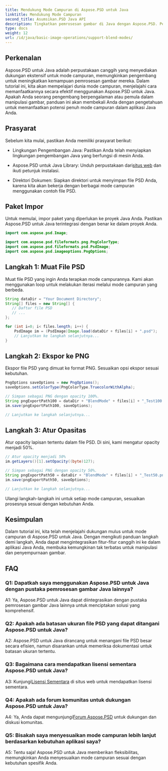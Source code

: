 ```yaml
---
title: Mendukung Mode Campuran di Aspose.PSD untuk Java
linktitle: Mendukung Mode Campuran
second_title: Asumsikan.PSD Java API
description: Tingkatkan pemrosesan gambar di Java dengan Aspose.PSD. Pelajari cara memanfaatkan mode campuran untuk efek menakjubkan.
type: docs
weight: 12
url: /id/java/basic-image-operations/support-blend-modes/
---
```

## Perkenalan

Aspose.PSD untuk Java adalah perpustakaan canggih yang menyediakan dukungan ekstensif untuk mode campuran, memungkinkan pengembang untuk meningkatkan kemampuan pemrosesan gambar mereka. Dalam tutorial ini, kita akan mempelajari dunia mode campuran, menjelajahi cara memanfaatkannya secara efektif menggunakan Aspose.PSD untuk Java. Apakah Anda seorang pengembang berpengalaman atau pemula dalam manipulasi gambar, panduan ini akan membekali Anda dengan pengetahuan untuk memanfaatkan potensi penuh mode campuran dalam aplikasi Java Anda.

## Prasyarat

Sebelum kita mulai, pastikan Anda memiliki prasyarat berikut:

- Lingkungan Pengembangan Java: Pastikan Anda telah menyiapkan lingkungan pengembangan Java yang berfungsi di mesin Anda.

- Aspose.PSD untuk Java Library: Unduh perpustakaan dari[situs web](https://releases.aspose.com/psd/java/) dan ikuti petunjuk instalasi.

- Direktori Dokumen: Siapkan direktori untuk menyimpan file PSD Anda, karena kita akan bekerja dengan berbagai mode campuran menggunakan contoh file PSD.

## Paket Impor

Untuk memulai, impor paket yang diperlukan ke proyek Java Anda. Pastikan Aspose.PSD untuk Java terintegrasi dengan benar ke dalam proyek Anda.

```java
import com.aspose.psd.Image;

import com.aspose.psd.fileformats.png.PngColorType;
import com.aspose.psd.fileformats.psd.PsdImage;
import com.aspose.psd.imageoptions.PngOptions;
```

## Langkah 1: Muat File PSD

Muat file PSD yang ingin Anda terapkan mode campurannya. Kami akan menggunakan loop untuk melakukan iterasi melalui mode campuran yang berbeda.

```java
String dataDir = "Your Document Directory";
String[] files = new String[] {
   // Daftar file PSD
   // ...
};

for (int i=0; i< files.length; i++) {
    PsdImage im = (PsdImage)Image.load(dataDir + files[i] + ".psd");
    // Lanjutkan ke langkah selanjutnya...
}
```

## Langkah 2: Ekspor ke PNG

Ekspor file PSD yang dimuat ke format PNG. Sesuaikan opsi ekspor sesuai kebutuhan.

```java
PngOptions saveOptions = new PngOptions();
saveOptions.setColorType(PngColorType.TruecolorWithAlpha);

// Simpan sebagai PNG dengan opacity 100%.
String pngExportPath100 = dataDir + "BlendMode" + files[i] + "_Test100.png";
im.save(pngExportPath100, saveOptions);

// Lanjutkan ke langkah selanjutnya...
```

## Langkah 3: Atur Opasitas

Atur opacity lapisan tertentu dalam file PSD. Di sini, kami mengatur opacity menjadi 50%.

```java
// Atur opacity menjadi 50%
im.getLayers()[1].setOpacity((byte)127);

// Simpan sebagai PNG dengan opacity 50%.
String pngExportPath50 = dataDir + "BlendMode" + files[i] + "_Test50.png";
im.save(pngExportPath50, saveOptions);

// Lanjutkan ke langkah selanjutnya...
```

Ulangi langkah-langkah ini untuk setiap mode campuran, sesuaikan prosesnya sesuai dengan kebutuhan Anda.

## Kesimpulan

Dalam tutorial ini, kita telah menjelajahi dukungan mulus untuk mode campuran di Aspose.PSD untuk Java. Dengan mengikuti panduan langkah demi langkah, Anda dapat mengintegrasikan fitur-fitur canggih ini ke dalam aplikasi Java Anda, membuka kemungkinan tak terbatas untuk manipulasi dan penyempurnaan gambar.

## FAQ

### Q1: Dapatkah saya menggunakan Aspose.PSD untuk Java dengan pustaka pemrosesan gambar Java lainnya?

A1: Ya, Aspose.PSD untuk Java dapat diintegrasikan dengan pustaka pemrosesan gambar Java lainnya untuk menciptakan solusi yang komprehensif.

### Q2: Apakah ada batasan ukuran file PSD yang dapat ditangani Aspose.PSD untuk Java?

A2: Aspose.PSD untuk Java dirancang untuk menangani file PSD besar secara efisien, namun disarankan untuk memeriksa dokumentasi untuk batasan ukuran tertentu.

### Q3: Bagaimana cara mendapatkan lisensi sementara Aspose.PSD untuk Java?

 A3: Kunjungi[Lisensi Sementara](https://purchase.aspose.com/temporary-license/) di situs web untuk mendapatkan lisensi sementara.

### Q4: Apakah ada forum komunitas untuk dukungan Aspose.PSD untuk Java?

 A4: Ya, Anda dapat mengunjungi[Forum Aspose.PSD](https://forum.aspose.com/c/psd/34) untuk dukungan dan diskusi komunitas.

### Q5: Bisakah saya menyesuaikan mode campuran lebih lanjut berdasarkan kebutuhan aplikasi saya?

A5: Tentu saja! Aspose.PSD untuk Java memberikan fleksibilitas, memungkinkan Anda menyesuaikan mode campuran sesuai dengan kebutuhan spesifik Anda.